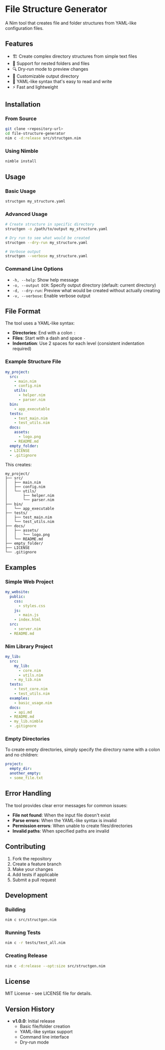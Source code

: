 # File Structure Generator

A Nim tool that creates file and folder structures from YAML-like configuration files.

## Features

- 🏗️ Create complex directory structures from simple text files
- 📁 Support for nested folders and files
- 🔍 Dry-run mode to preview changes
- 🎯 Customizable output directory
- 📝 YAML-like syntax that's easy to read and write
- ⚡ Fast and lightweight

## Installation

### From Source

```bash
git clone <repository-url>
cd file-structure-generator
nim c -d:release src/structgen.nim
```

### Using Nimble

```bash
nimble install
```

## Usage

### Basic Usage

```bash
structgen my_structure.yaml
```

### Advanced Usage

```bash
# Create structure in specific directory
structgen -o /path/to/output my_structure.yaml

# Dry run to see what would be created
structgen --dry-run my_structure.yaml

# Verbose output
structgen --verbose my_structure.yaml
```

### Command Line Options

- `-h, --help`: Show help message
- `-o, --output DIR`: Specify output directory (default: current directory)
- `-d, --dry-run`: Preview what would be created without actually creating
- `-v, --verbose`: Enable verbose output

## File Format

The tool uses a YAML-like syntax:

- **Directories**: End with a colon `:`
- **Files**: Start with a dash and space `- `
- **Indentation**: Use 2 spaces for each level (consistent indentation required)

### Example Structure File

```yaml
my_project:
  src:
    - main.nim
    - config.nim
    utils:
      - helper.nim
      - parser.nim
  bin:
    - app_executable
  tests:
    - test_main.nim
    - test_utils.nim
  docs:
    assets:
      - logo.png
    - README.md
  empty_folder:
  - LICENSE
  - .gitignore
```

This creates:
```
my_project/
├── src/
│   ├── main.nim
│   ├── config.nim
│   └── utils/
│       ├── helper.nim
│       └── parser.nim
├── bin/
│   └── app_executable
├── tests/
│   ├── test_main.nim
│   └── test_utils.nim
├── docs/
│   ├── assets/
│   │   └── logo.png
│   └── README.md
├── empty_folder/
├── LICENSE
└── .gitignore
```

## Examples

### Simple Web Project
```yaml
my_website:
  public:
    css:
      - styles.css
    js:
      - main.js
    - index.html
  src:
    - server.nim
  - README.md
```

### Nim Library Project
```yaml
my_lib:
  src:
    my_lib:
      - core.nim
      - utils.nim
    - my_lib.nim
  tests:
    - test_core.nim
    - test_utils.nim
  examples:
    - basic_usage.nim
  docs:
    - api.md
  - README.md
  - my_lib.nimble
  - .gitignore
```

### Empty Directories

To create empty directories, simply specify the directory name with a colon and no children:

```yaml
project:
  empty_dir:
  another_empty:
  - some_file.txt
```

## Error Handling

The tool provides clear error messages for common issues:

- **File not found**: When the input file doesn't exist
- **Parse errors**: When the YAML-like syntax is invalid
- **Permission errors**: When unable to create files/directories
- **Invalid paths**: When specified paths are invalid

## Contributing

1. Fork the repository
2. Create a feature branch
3. Make your changes
4. Add tests if applicable
5. Submit a pull request

## Development

### Building

```bash
nim c src/structgen.nim
```

### Running Tests

```bash
nim c -r tests/test_all.nim
```

### Creating Release

```bash
nim c -d:release --opt:size src/structgen.nim
```

## License

MIT License - see LICENSE file for details.

## Version History

- **v1.0.0**: Initial release
  - Basic file/folder creation
  - YAML-like syntax support
  - Command line interface
  - Dry-run mode

